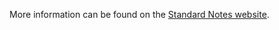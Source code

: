 More information can be found on the [Standard Notes website](https://standardnotes.org/extensions/collaborative-editor).
